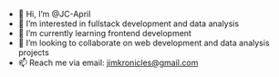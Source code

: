 - 👋 Hi, I’m @JC-April
- 👀 I’m interested in fullstack development and data analysis
- 🌱 I’m currently learning frontend development
- 💞️ I’m looking to collaborate on web development and data analysis projects
- 📫 Reach me via email: jimkronicles@gmail.com

<!---
JC-April/JC-April is a ✨ special ✨ repository because its `README.md` (this file) appears on your GitHub profile.
You can click the Preview link to take a look at your changes.
--->
